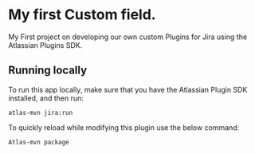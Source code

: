 # My first Custom field. 

My First project on developing our own custom Plugins for Jira using the Atlassian Plugins SDK. 

## Running locally

To run this app locally, make sure that you have the Atlassian Plugin SDK installed, and then run:

    atlas-mvn jira:run

[1]: https://developer.atlassian.com/display/JIRADEV/Custom+Fields+in+JIRA

To quickly reload while modifying this plugin use the below command:  

    Atlas-mvn package
 
